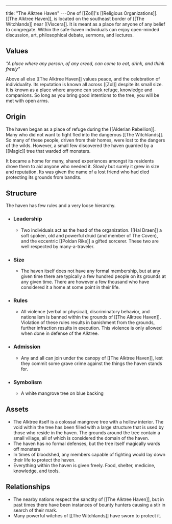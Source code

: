 ---
title: "The Alktree Haven"
---One of [[Zol]]'s  [[Religious Organizations]]. [[The Alktree Haven]], is located on the southeast border of [[The Witchlands]] near [[Viscera]]. It is meant as a place for anyone of any belief to congregate. Within the safe-haven individuals can enjoy open-minded discussion, art, philosophical debate, sermons, and lectures.

## Values
*"A place where any person, of any creed, can come to eat, drink, and think freely"*

Above all else [[The Alktree Haven]] values peace, and the celebration of individuality. Its reputation is known all across [[Zol]] despite its small size. It is known as a place where anyone can seek refuge, knowledge and companions. So long as you bring good intentions to the tree, you will be met with open arms. 

## Origin
The haven began as a place of refuge during the [[Alderian Rebellion]]. Many who did not want to fight fled into the dangerous [[The Witchlands]]. So many of these people, driven from their homes, were lost to the dangers of the wilds. However, a small few discovered the haven guarded by a [[Magic]] tree that warded off monsters.

It became a home for many, shared experiences amongst its residents drove them to aid anyone who needed it. Slowly but surely it grew in size and reputation. Its was given the name of a lost friend who had died protecting its grounds from bandits.

## Structure
The haven has few rules and a very loose hierarchy.
- ### Leadership
	- Two individuals act as the head of the organization. [[Hal Draen]] a soft spoken, old and powerful druid (and member of The Coven), and the eccentric [[Poldan Rike]] a gifted sorcerer. These two are well respected by many-a-traveler.
- ### Size
	- The haven itself does not have any formal membership, but at any given time there are typically a few hundred people on its grounds at any given time. There are however a few thousand who have considered it a home at some point in their life.
- ### Rules
	- All violence (verbal or physical), discriminatory behavior, and nationalism is banned within the grounds of [[The Alktree Haven]]. Violation of these rules results in banishment from the grounds, further infraction results in execution. This violence is only allowed when done in defense of the Alktree.
- ### Admission
	- Any and all can join under the canopy of [[The Alktree Haven]], lest they commit some grave crime against the things the haven stands for.
- ### Symbolism
	- A white mangrove tree on blue backing

## Assets
- The Alktree itself is a colossal mangrove tree with a hollow interior. The void within the tree has been filled with a large structure that is used by those who reside in the haven. The grounds around the tree contain a small village, all of which is considered the domain of the haven.
- The haven has no formal defenses, but the tree itself magically wards off monsters
- In times of bloodshed, any members capable of fighting would lay down their life to protect the haven.
- Everything within the haven is given freely. Food, shelter, medicine, knowledge, and tools.

## Relationships
- The nearby nations respect the sanctity of [[The Alktree Haven]], but in past times there have been instances of bounty hunters causing a stir in search of their mark.
- Many powerful witches of [[The Witchlands]] have sworn to protect it.

